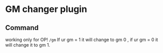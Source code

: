 # GM changer plugin

## Command
working only for OP! ```/gm``` 
If ur gm = 1 it will change to gm 0 , if ur gm = 0 it will change it to gm 1.
